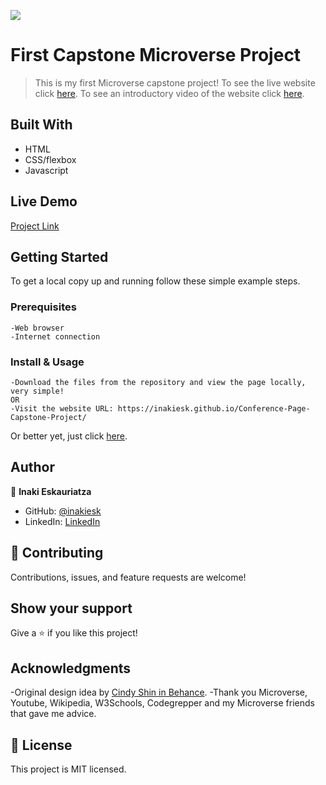 ![](https://img.shields.io/badge/Microverse-blueviolet)

# First Capstone Microverse Project

> This is my first Microverse capstone project!
>To see the live website click [here](https://inakiesk.github.io/Conference-Page-Capstone-Project/).
>To see an introductory video of the website click [here](https://www.loom.com/share/1f9760057b01477c89cc9323f8530d75).


## Built With

- HTML
- CSS/flexbox
- Javascript

## Live Demo

[Project Link](https://inakiesk.github.io/Conference-Page-Capstone-Project/)

## Getting Started


To get a local copy up and running follow these simple example steps.

### Prerequisites
    -Web browser
    -Internet connection

### Install & Usage
    -Download the files from the repository and view the page locally, very simple!
    OR
    -Visit the website URL: https://inakiesk.github.io/Conference-Page-Capstone-Project/
    
Or better yet, just click [here](https://inakiesk.github.io/Conference-Page-Capstone-Project/).



## Author

👤 **Inaki Eskauriatza**

- GitHub: [@inakiesk](https://github.com/inakiesk)
- LinkedIn: [LinkedIn](https://www.linkedin.com/in/i%C3%B1aki-eskauriatza-b82684241?lipi=urn%3Ali%3Apage%3Ad_flagship3_profile_view_base_contact_details%3B1VEaqHfJTmWAhjqdjRvumA%3D%3D)


## 🤝 Contributing

Contributions, issues, and feature requests are welcome!


## Show your support

Give a ⭐️ if you like this project!

## Acknowledgments

-Original design idea by [Cindy Shin in Behance](https://www.behance.net/adagio07).
-Thank you Microverse, Youtube, Wikipedia, W3Schools, Codegrepper and my Microverse friends that gave me advice.

## 📝 License

This project is MIT licensed.